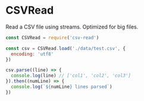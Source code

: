 CSVRead
=======

Read a CSV file using streams. Optimized for big files.

```js
const CSVRead = require('csv-read')

const csv = CSVRead.load('./data/test.csv', {
  encoding: 'utf8'
})

csv.parse((line) => {
  console.log(line) // ['col1', 'col2', 'col3']
}).then((numLine) => {
  console.log(`${numLine} lines parsed`)
})
```
